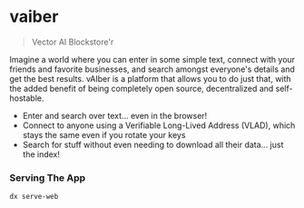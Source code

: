 # vaiber

> Vector AI Blockstore'r

Imagine a world where you can enter in some simple text, connect with your friends and favorite businesses, and search amongst everyone's details and get the best results. vAIber is a platform that allows you to do just that, with the added benefit of being completely open source, decentralized and self-hostable.

- Enter and search over text... even in the browser! 
- Connect to anyone using a Verifiable Long-Lived Address (VLAD), which stays the same even if you rotate your keys 
- Search for stuff without even needing to download all their data... just the index!

### Serving The App

```bash
dx serve-web
```

